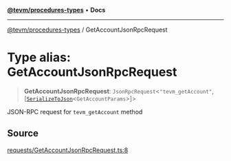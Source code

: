 [**@tevm/procedures-types**](../README.md) • **Docs**

***

[@tevm/procedures-types](../globals.md) / GetAccountJsonRpcRequest

# Type alias: GetAccountJsonRpcRequest

> **GetAccountJsonRpcRequest**: `JsonRpcRequest`\<`"tevm_getAccount"`, [[`SerializeToJson`](SerializeToJson.md)\<`GetAccountParams`\>]\>

JSON-RPC request for `tevm_getAccount` method

## Source

[requests/GetAccountJsonRpcRequest.ts:8](https://github.com/evmts/tevm-monorepo/blob/main/packages/procedures-types/src/requests/GetAccountJsonRpcRequest.ts#L8)
